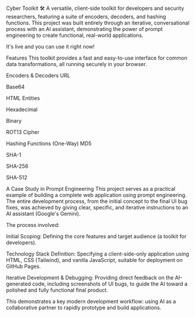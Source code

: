 Cyber Toolkit 🛠️
A versatile, client-side toolkit for developers and security researchers, featuring a suite of encoders, decoders, and hashing functions. This project was built entirely through an iterative, conversational process with an AI assistant, demonstrating the power of prompt engineering to create functional, real-world applications.

It's live and you can use it right now!


Features
This toolkit provides a fast and easy-to-use interface for common data transformations, all running securely in your browser.

Encoders & Decoders
URL

Base64

HTML Entities

Hexadecimal

Binary

ROT13 Cipher

Hashing Functions (One-Way)
MD5

SHA-1

SHA-256

SHA-512

A Case Study in Prompt Engineering
This project serves as a practical example of building a complete web application using prompt engineering. The entire development process, from the initial concept to the final UI bug fixes, was achieved by giving clear, specific, and iterative instructions to an AI assistant (Google's Gemini).

The process involved:

Initial Scoping: Defining the core features and target audience (a toolkit for developers).

Technology Stack Definition: Specifying a client-side-only application using HTML, CSS (Tailwind), and vanilla JavaScript, suitable for deployment on GitHub Pages.

Iterative Development & Debugging: Providing direct feedback on the AI-generated code, including screenshots of UI bugs, to guide the AI toward a polished and fully functional final product.

This demonstrates a key modern development workflow: using AI as a collaborative partner to rapidly prototype and build applications.
